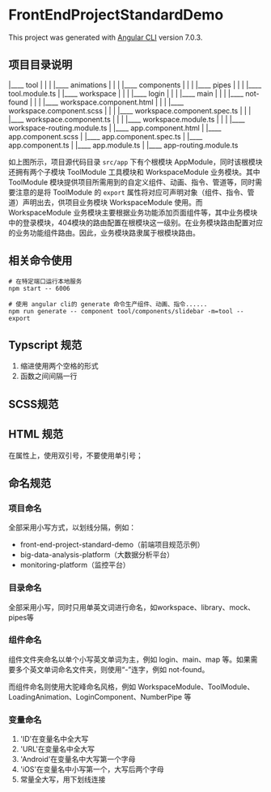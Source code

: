 # FrontEndProjectStandardDemo

This project was generated with [Angular CLI](https://github.com/angular/angular-cli) version 7.0.3.



## 项目目录说明

|____ tool
|              |
|              |____ animations
|              |
|              |____ components
|              |
|              |____ pipes
|              |
|              |____ tool.module.ts
|
|____ workspace
|              |
|              |____ login
|              |
|              |____ main
|              |
|              |____ not-found
|              |
|              |____ workspace.component.html
|              |
|              |____ workspace.component.scss
|              |
|              |____ workspace.component.spec.ts
|              |
|              |____ workspace.component.ts
|              |
|              |____ workspace.module.ts
|              |
|              |____ workspace-routing.module.ts
|
|____ app.component.html
|
|____ app.component.scss
|
|____ app.component.spec.ts
|
|____ app.component.ts
|
|____ app.module.ts
|
|____ app-routing.module.ts



如上图所示，项目源代码目录 `src/app` 下有个根模块 AppModule，同时该根模块还拥有两个子模块 ToolModule 工具模块和 WorkspaceModule 业务模块。其中 ToolModule 模块提供项目所需用到的自定义组件、动画、指令、管道等，同时需要注意的是将 ToolModule 的 `export` 属性将对应可声明对象（组件、指令、管道）声明出去，供项目业务模块 WorkspaceModule 使用。而 WorkspaceModule 业务模块主要根据业务功能添加页面组件等，其中业务模块中的登录模块，404模块的路由配置在根模块这一级别。在业务模块路由配置对应的业务功能组件路由。因此，业务模块路隶属于根模块路由。



## 相关命令使用

```shell
# 在特定端口运行本地服务
npm start -- 6006

# 使用 angular cli的 generate 命令生产组件、动画、指令......
npm run generate -- component tool/components/slidebar -m=tool --export
```





## Typscript 规范

1. 缩进使用两个空格的形式
2. 函数之间间隔一行



## SCSS规范



## HTML 规范
在属性上，使用双引号，不要使用单引号；




## 命名规范

### 项目命名

全部采用小写方式，以划线分隔，例如：

* front-end-project-standard-demo（前端项目规范示例）
* big-data-analysis-platform（大数据分析平台）
* monitoring-platform（监控平台）



### 目录命名
全部采用小写，同时只用单英文词进行命名，如workspace、library、mock、pipes等



### 组件命名

组件文件夹命名以单个小写英文单词为主，例如 login、main、map 等。如果需要多个英文单词命名文件夹，则使用“-”连字，例如 not-found。

而组件命名则使用大驼峰命名风格，例如 WorkspaceModule、ToolModule、LoadingAnimation、LoginComponent、NumberPipe 等




### 变量命名
1. 'ID'在变量名中全大写
2. 'URL'在变量名中全大写
3. 'Android'在变量名中大写第一个字母
4. 'iOS'在变量名中小写第一个，大写后两个字母
5. 常量全大写，用下划线连接





